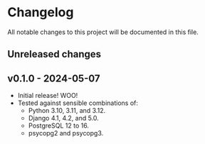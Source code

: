 # Changelog

All notable changes to this project will be documented in this file.

## Unreleased changes

## v0.1.0 - 2024-05-07

- Initial release! WOO!
- Tested against sensible combinations of:
    - Python 3.10, 3.11, and 3.12.
    - Django 4.1, 4.2, and 5.0.
    - PostgreSQL 12 to 16.
    - psycopg2 and psycopg3.
